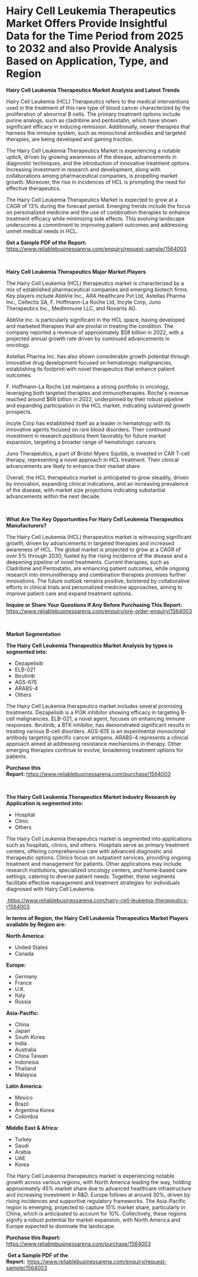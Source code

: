<p><h1>Hairy Cell Leukemia Therapeutics Market Offers Provide Insightful Data for the Time Period from 2025 to 2032 and also Provide Analysis Based on Application, Type, and Region</h1></p><p><strong>Hairy Cell Leukemia Therapeutics Market Analysis and Latest Trends</strong></p>
<p><p>Hairy Cell Leukemia (HCL) Therapeutics refers to the medical interventions used in the treatment of this rare type of blood cancer characterized by the proliferation of abnormal B cells. The primary treatment options include purine analogs, such as cladribine and pentostatin, which have shown significant efficacy in inducing remission. Additionally, newer therapies that harness the immune system, such as monoclonal antibodies and targeted therapies, are being developed and gaining traction.</p><p>The Hairy Cell Leukemia Therapeutics Market is experiencing a notable uptick, driven by growing awareness of the disease, advancements in diagnostic techniques, and the introduction of innovative treatment options. Increasing investment in research and development, along with collaborations among pharmaceutical companies, is propelling market growth. Moreover, the rise in incidences of HCL is prompting the need for effective therapeutics.</p><p>The Hairy Cell Leukemia Therapeutics Market is expected to grow at a CAGR of 13% during the forecast period. Emerging trends include the focus on personalized medicine and the use of combination therapies to enhance treatment efficacy while minimizing side effects. This evolving landscape underscores a commitment to improving patient outcomes and addressing unmet medical needs in HCL.</p></p>
<p><strong>Get a Sample PDF of the Report:&nbsp;</strong> <a href="https://www.reliablebusinessarena.com/enquiry/request-sample/1564003?utm_campaign=2636&utm_medium=2&utm_source=Github&utm_content=ia&utm_term=12042025&utm_id=hairy-cell-leukemia-therapeutics">https://www.reliablebusinessarena.com/enquiry/request-sample/1564003</a></p>
<p>&nbsp;</p>
<p><strong>Hairy Cell Leukemia Therapeutics Major Market Players</strong></p>
<p><p>The Hairy Cell Leukemia (HCL) therapeutics market is characterized by a mix of established pharmaceutical companies and emerging biotech firms. Key players include AbbVie Inc., ARA Healthcare Pvt Ltd, Astellas Pharma Inc., Cellectis SA, F. Hoffmann-La Roche Ltd, Incyte Corp, Juno Therapeutics Inc., MedImmune LLC, and Novartis AG. </p><p>AbbVie Inc. is particularly significant in the HCL space, having developed and marketed therapies that are pivotal in treating the condition. The company reported a revenue of approximately $58 billion in 2022, with a projected annual growth rate driven by continued advancements in oncology.</p><p>Astellas Pharma Inc. has also shown considerable growth potential through innovative drug development focused on hematologic malignancies, establishing its footprint with novel therapeutics that enhance patient outcomes.</p><p>F. Hoffmann-La Roche Ltd maintains a strong portfolio in oncology, leveraging both targeted therapies and immunotherapies. Roche's revenue reached around $68 billion in 2022, underpinned by their robust pipeline and expanding participation in the HCL market, indicating sustained growth prospects.</p><p>Incyte Corp has established itself as a leader in hematology with its innovative agents focused on rare blood disorders. Their continued investment in research positions them favorably for future market expansion, targeting a broader range of hematologic cancers.</p><p>Juno Therapeutics, a part of Bristol Myers Squibb, is invested in CAR T-cell therapy, representing a novel approach in HCL treatment. Their clinical advancements are likely to enhance their market share.</p><p>Overall, the HCL therapeutics market is anticipated to grow steadily, driven by innovation, expanding clinical indications, and an increasing prevalence of the disease, with market size projections indicating substantial advancements within the next decade.</p></p>
<p>&nbsp;</p>
<p><strong>What Are The Key Opportunities For Hairy Cell Leukemia Therapeutics Manufacturers?</strong></p>
<p><p>The Hairy Cell Leukemia (HCL) therapeutics market is witnessing significant growth, driven by advancements in targeted therapies and increased awareness of HCL. The global market is projected to grow at a CAGR of over 5% through 2030, fueled by the rising incidence of the disease and a deepening pipeline of novel treatments. Current therapies, such as Cladribine and Pentostatin, are enhancing patient outcomes, while ongoing research into immunotherapy and combination therapies promises further innovations. The future outlook remains positive, bolstered by collaborative efforts in clinical trials and personalized medicine approaches, aiming to improve patient care and expand treatment options.</p></p>
<p><strong>Inquire or Share Your Questions If Any Before Purchasing This Report:</strong> <a href="https://www.reliablebusinessarena.com/enquiry/pre-order-enquiry/1564003?utm_campaign=2636&utm_medium=2&utm_source=Github&utm_content=ia&utm_term=12042025&utm_id=hairy-cell-leukemia-therapeutics">https://www.reliablebusinessarena.com/enquiry/pre-order-enquiry/1564003</a></p>
<p>&nbsp;</p>
<p><strong>Market Segmentation</strong></p>
<p><strong>The Hairy Cell Leukemia Therapeutics Market Analysis by types is segmented into:</strong></p>
<p><ul><li>Dezapelisib</li><li>ELB-021</li><li>Ibrutinib</li><li>AGS-67E</li><li>ARABS-4</li><li>Others</li></ul></p>
<p><p>The Hairy Cell Leukemia therapeutics market includes several promising treatments. Dezapelisib is a PI3K inhibitor showing efficacy in targeting B-cell malignancies. ELB-021, a novel agent, focuses on enhancing immune responses. Ibrutinib, a BTK inhibitor, has demonstrated significant results in treating various B-cell disorders. AGS-67E is an experimental monoclonal antibody targeting specific cancer antigens. ARABS-4 represents a clinical approach aimed at addressing resistance mechanisms in therapy. Other emerging therapies continue to evolve, broadening treatment options for patients.</p></p>
<p><strong>Purchase this Report:&nbsp;</strong><a href="https://www.reliablebusinessarena.com/purchase/1564003?utm_campaign=2636&utm_medium=2&utm_source=Github&utm_content=ia&utm_term=12042025&utm_id=hairy-cell-leukemia-therapeutics">https://www.reliablebusinessarena.com/purchase/1564003</a></p>
<p>&nbsp;</p>
<p><strong>The Hairy Cell Leukemia Therapeutics Market Industry Research by Application is segmented into:</strong></p>
<p><ul><li>Hospital</li><li>Clinic</li><li>Others</li></ul></p>
<p><p>The Hairy Cell Leukemia therapeutics market is segmented into applications such as hospitals, clinics, and others. Hospitals serve as primary treatment centers, offering comprehensive care with advanced diagnostic and therapeutic options. Clinics focus on outpatient services, providing ongoing treatment and management for patients. Other applications may include research institutions, specialized oncology centers, and home-based care settings, catering to diverse patient needs. Together, these segments facilitate effective management and treatment strategies for individuals diagnosed with Hairy Cell Leukemia.</p></p>
<p><a href="https://www.reliablebusinessarena.com/hairy-cell-leukemia-therapeutics-r1564003?utm_campaign=2636&utm_medium=2&utm_source=Github&utm_content=ia&utm_term=12042025&utm_id=hairy-cell-leukemia-therapeutics">&nbsp;https://www.reliablebusinessarena.com/hairy-cell-leukemia-therapeutics-r1564003</a></p>
<p><strong>In terms of Region, the Hairy Cell Leukemia Therapeutics Market Players available by Region are:</strong></p>
<p>
    <p> <strong> North America: </strong>
        <ul>
            <li>United States</li>
            <li>Canada</li>
        </ul>
        </p> 
    <p> <strong> Europe: </strong>
        <ul>
            <li>Germany</li>
            <li>France</li>
            <li>U.K.</li>
            <li>Italy</li>
            <li>Russia</li>
        </ul>
        </p> 
    <p> <strong> Asia-Pacific: </strong>
        <ul>
            <li>China</li>
            <li>Japan</li>
            <li>South Korea</li>
            <li>India</li>
            <li>Australia</li>
            <li>China Taiwan</li>
            <li>Indonesia</li>
            <li>Thailand</li>
            <li>Malaysia</li>
        </ul>
        </p> 
    <p> <strong> Latin America: </strong>
        <ul>
            <li>Mexico</li>
            <li>Brazil</li>
            <li>Argentina Korea</li>
            <li>Colombia</li>
        </ul>
        </p> 
    <p> <strong> Middle East & Africa: </strong>
        <ul>
            <li>Turkey</li>
            <li>Saudi</li>
            <li>Arabia</li>
            <li>UAE</li>
            <li>Korea</li>
        </ul>
    </p>
    </p>
<p><p>The Hairy Cell Leukemia therapeutics market is experiencing notable growth across various regions, with North America leading the way, holding approximately 45% market share due to advanced healthcare infrastructure and increasing investment in R&D. Europe follows at around 30%, driven by rising incidences and supportive regulatory frameworks. The Asia-Pacific region is emerging, projected to capture 15% market share, particularly in China, which is anticipated to account for 10%. Collectively, these regions signify a robust potential for market expansion, with North America and Europe expected to dominate the landscape.</p></p>
<p><strong>Purchase this Report: </strong><a href="https://www.reliablebusinessarena.com/purchase/1564003?utm_campaign=2636&utm_medium=2&utm_source=Github&utm_content=ia&utm_term=12042025&utm_id=hairy-cell-leukemia-therapeutics">https://www.reliablebusinessarena.com/purchase/1564003</a></p>
<p>&nbsp;<strong>Get a Sample PDF of the Report:&nbsp;&nbsp;</strong><a href="https://www.reliablebusinessarena.com/enquiry/request-sample/1564003?utm_campaign=2636&utm_medium=2&utm_source=Github&utm_content=ia&utm_term=12042025&utm_id=hairy-cell-leukemia-therapeutics">https://www.reliablebusinessarena.com/enquiry/request-sample/1564003</a></p>
<p><strong></strong></p>
<p><p></p><p></p><p></p></p>